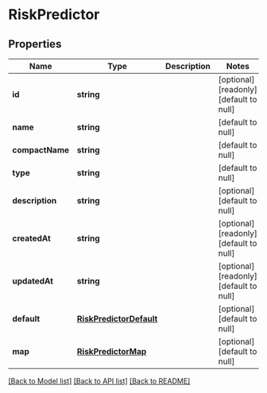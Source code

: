 # RiskPredictor

## Properties
Name | Type | Description | Notes
------------ | ------------- | ------------- | -------------
**id** | **string** |  | [optional] [readonly] [default to null]
**name** | **string** |  | [default to null]
**compactName** | **string** |  | [default to null]
**type** | **string** |  | [default to null]
**description** | **string** |  | [optional] [default to null]
**createdAt** | **string** |  | [optional] [readonly] [default to null]
**updatedAt** | **string** |  | [optional] [readonly] [default to null]
**default** | [**RiskPredictorDefault**](RiskPredictorDefault.md) |  | [optional] [default to null]
**map** | [**RiskPredictorMap**](RiskPredictorMap.md) |  | [optional] [default to null]

[[Back to Model list]](../README.md#documentation-for-models) [[Back to API list]](../README.md#documentation-for-api-endpoints) [[Back to README]](../README.md)


